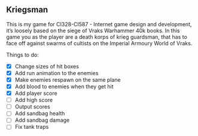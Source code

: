 ## Kriegsman

This is my game for CI328-CI587 - Internet game design and development, it’s loosely based on the siege of Vraks Warhammer 40k books. In this game you as the player are a death korps of krieg guardsman, that has to face off against  swarms  of cultists on the Imperial Armoury World of Vraks.


Things to do:

- [x] Change sizes of hit boxes 
- [x] Add run animation to the enemies 
- [x] Make enemies respawn on the same plane
- [x] Add blood to enemies when they get hit 
- [x] Add player score
- [ ] Add high score
- [ ] Output scores
- [ ] Add sandbag health
- [ ] Add sandbag damage 
- [ ] Fix tank traps 
